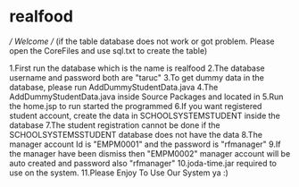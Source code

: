# realfood

*/ Welcome /*
(if the table database does not work or got problem. Please open the CoreFiles and use sql.txt to create the table)

1.First run the database which is the name is realfood
2.The database username and password both are "taruc"
3.To get dummy data in the database, please run AddDummyStudentData.java
4.The AddDummyStudentData.java inside Source Packages and located in <default package>
5.Run the home.jsp to run started the programmed
6.If you want registered student account, create the data in SCHOOLSYSTEMSTUDENT inside the database
7.The student registration cannot be done if the SCHOOLSYSTEMSSTUDENT database does not have the data
8.The manager account Id is "EMPM0001" and the password is "rfmanager"
9.If the manager have been dismiss then "EMPM0002" manager account will be auto created and password also "rfmanager"
10.joda-time.jar required to use on the system.
11.Please Enjoy To Use Our System ya :)

